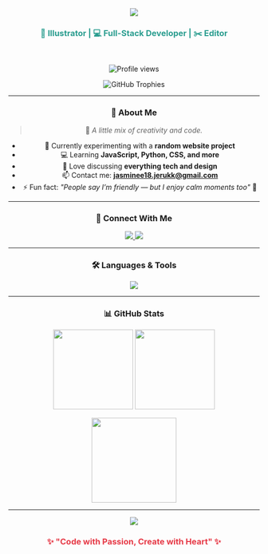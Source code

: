 <!-- 🌿❤️ Jasmine Olivia | Red-Green Aesthetic GitHub Profile -->
<div align="center">

<!-- 🌈 HEADER BANNER -->
<img src="https://capsule-render.vercel.app/api?type=waving&color=gradient&customColorList=2,e63946,2a9d8f,2&height=180&section=header&text=✨%20Hello%20World!%20I'm%20Jasmine%20✨&fontSize=35&fontColor=ffffff&animation=twinkling" />

<h3 align="center" style="color:#2a9d8f;">🎨 Illustrator | 💻 Full-Stack Developer | ✂️ Editor</h3>

<br/>

<p align="center">
  <img src="https://komarev.com/ghpvc/?username=jasmine1018&label=Profile%20Views&color=e63946&style=for-the-badge" alt="Profile views" />
</p>

<p align="center">
  <img src="https://github-profile-trophy.vercel.app/?username=jasmine1018&theme=onedark&title=Commit,Stars,Followers,Repositories,PullRequest&row=1&margin-w=15&margin-h=15" alt="GitHub Trophies" />
</p>

---

### 🌱 About Me
> 💫 *A little mix of creativity and code.*

- 🤩 Currently experimenting with a **random website project**
- 💻 Learning **JavaScript, Python, CSS, and more**
- 💬 Love discussing **everything tech and design**
- 📫 Contact me: **jasminee18.jerukk@gmail.com**
- ⚡ Fun fact: *"People say I’m friendly — but I enjoy calm moments too"* 🌿

---

### 🔗 Connect With Me
<p align="center">
  <a href="https://www.linkedin.com/in/jasmine-olivia-079368382" target="_blank">
    <img src="https://img.shields.io/badge/LinkedIn-2a9d8f?style=for-the-badge&logo=linkedin&logoColor=white" />
  </a>
  <a href="https://instagram.com/r_.1959" target="_blank">
    <img src="https://img.shields.io/badge/Instagram-e63946?style=for-the-badge&logo=instagram&logoColor=white" />
  </a>
</p>

---

### 🛠️ Languages & Tools
<p align="center">
  <img src="https://skillicons.dev/icons?i=html,css,js,python,tailwind,nodejs,figma,git,photoshop&theme=light" />
</p>

---

### 📊 GitHub Stats
<div align="center">
  
  <img src="https://github-readme-stats.vercel.app/api?username=jasmine1018&show_icons=true&bg_color=0d1117&title_color=e63946&text_color=2a9d8f&icon_color=e63946&hide_border=true&border_radius=15" height="160px"/>

  <img src="https://github-readme-stats.vercel.app/api/top-langs?username=jasmine1018&layout=compact&bg_color=0d1117&title_color=2a9d8f&text_color=e63946&hide_border=true&border_radius=15" height="160px"/>
  
</div>

<p align="center">
  <img src="https://github-readme-streak-stats.herokuapp.com?user=jasmine1018&theme=highcontrast&background=0d1117&ring=e63946&fire=2a9d8f&currStreakLabel=2a9d8f&sideLabels=e63946&hide_border=true" height="170px"/>
</p>

---

<div align="center">

<!-- 🌈 FOOTER BANNER -->
<img src="https://capsule-render.vercel.app/api?type=waving&color=gradient&customColorList=e63946,2a9d8f,e63946,2a9d8f&height=100&section=footer"/>

<h3 style="color:#e63946;">✨ "Code with Passion, Create with Heart" ✨</h3>

</div>

